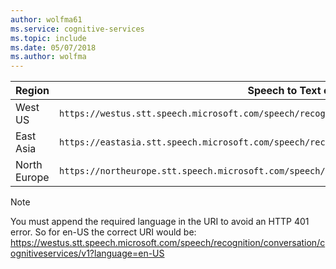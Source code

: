 ```yaml
---
author: wolfma61
ms.service: cognitive-services
ms.topic: include
ms.date: 05/07/2018
ms.author: wolfma
---
```


Region|	Speech to Text endpoint
-|-
West US| `https://westus.stt.speech.microsoft.com/speech/recognition/conversation/cognitiveservices/v1`
East Asia| `https://eastasia.stt.speech.microsoft.com/speech/recognition/conversation/cognitiveservices/v1`
North Europe| `https://northeurope.stt.speech.microsoft.com/speech/recognition/conversation/cognitiveservices/v1`

> [!NOTE]
> You must append the required language in the URI to avoid an HTTP 401 error. So for en-US the correct URI would be:
> https://westus.stt.speech.microsoft.com/speech/recognition/conversation/cognitiveservices/v1?language=en-US

